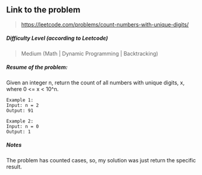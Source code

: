 ## Link to the problem
 
 > https://leetcode.com/problems/count-numbers-with-unique-digits/
 
##### Difficulty Level (according to Leetcode)
 
 > Medium (Math | Dynamic Programming | Backtracking)
 
##### Resume of the problem:

Given an integer n, return the count of all numbers with unique digits, x, where 0 <= x < 10^n.


```
Example 1:
Input: n = 2
Output: 91

Example 2:
Input: n = 0
Output: 1
```
 
  
##### Notes
 
The problem has counted cases, so, my solution was just return the specific result.




